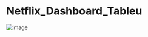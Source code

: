 # Netflix_Dashboard_Tableu

![image](https://github.com/Aditya2320/Netflix_Dashboard_Tableu/assets/85891348/cc1074a2-9260-43fd-a518-eba4e2a683f4)
